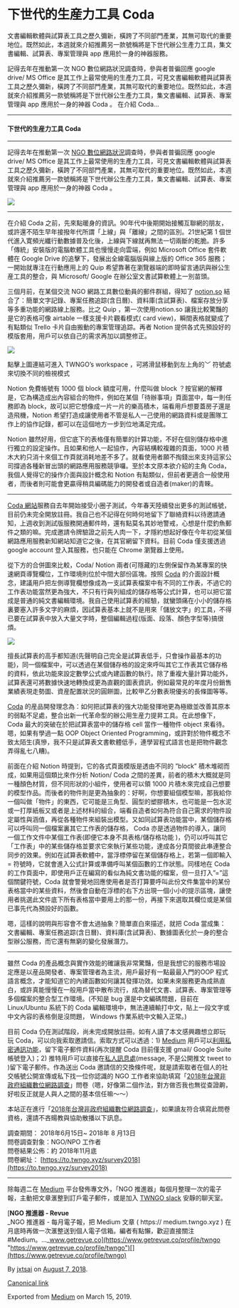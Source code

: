 下世代的生産力工具 Coda
==============

文書編輯軟體與試算表工具之歷久彌新，橫跨了不同部門產業，其無可取代的重要地位。既然如此，本週就來介紹推薦另一款號稱將是下世代辦公生產力工具，集文書編輯、試算表、專案管理與 app 應用於一身的神器服務。

記得去年在推動第一次 NGO 數位網路狀況調查時，參與者普徧回應 google drive/ MS Office 是其工作上最常使用的生產力工具，可見文書編輯軟體與試算表工具之歷久彌新，橫跨了不同部門產業，其無可取代的重要地位。既然如此，本週就來介紹推薦另一款號稱將是下世代辦公生產力工具，集文書編輯、試算表、專案管理與 app 應用於一身的神器 Coda 。 在介紹 Coda…

* * *

#### 下世代的生産力工具 Coda

* * *

記得去年在推動第一次 [NGO 數位網路狀況](https://to.twngo.xyz/2yYuHjE)調查時，參與者普徧回應 google drive/ MS Office 是其工作上最常使用的生產力工具，可見文書編輯軟體與試算表工具之歷久彌新，橫跨了不同部門產業，其無可取代的重要地位。既然如此，本週就來介紹推薦另一款號稱將是下世代辦公生產力工具，集文書編輯、試算表、專案管理與 app 應用於一身的神器 Coda 。

![](https://cdn-images-1.medium.com/max/1200/1*He2hoBT2rJ3nJLHfubPASA.png)

* * *

在介紹 Coda 之前，先來點暖身的資訊。90年代中後期開始接觸互聯網的朋友，或許還不陌生早年接撥年代所謂「上線」與「離線」之間的區別。21世紀第 1 個世代進入寛頻光纖行動數據普及化後，上線與下線就再無法一切兩斷的乾脆。許多「傳統」安裝版的電腦軟體工具也慢慢走向雲端，例如 Microsoft Office 套件軟體在 Google Drive 的追擊下，發展出全線電腦版與線上版的 Office 365 服務；一開始就專注在行動應用上的 Quip 希望靠著在瀏覽器端的即時留言通訊與辦公生産工具的整合，與 Microsoft/ Google 在辦公室文書試算軟體上一別苗頭。

三個月前，在某個交流 NGO 網路工具數位動員的郵件群組，得知了 [notion.so](https://notion.so) 結合了：簡單文字記錄、專案任務追踪(含日曆)、資料庫(含試算表)、檔案存放分享等多重功能的網路線上服務。比之 Quip ，第一次使用notion.so 讓我比較驚豔的是它的表格可像 airtable 一樣支援卡片觀看模式( card view)，瞬間表格就變成了有點類似 Trello 卡片自由搬動的專案管理追踪。再者 Notion 提供各式先預設好的模版套用，用戶可以依自己的需求再加以調整修正。

[![](https://cdn-images-1.medium.com/max/800/1*3DyPfnn7GiQ3Cg5WaZ86yQ.png)](https://www.notion.so/ca91cc7a38274b4f897170b2195ac08d?v=318adc01cf9748e796607cb47594e7c9)

點擊上圖連結可進入 TWNGO’s workspace ，可將滑鼠移動到左上角的﹀ 符號處來切換不同的檢視模式

Notion 免費帳號有 1000 個 block 額度可用，什麼叫做 block ？按官網的解釋是，它為構造成出內容組合的物件，例如在某個「待辦事項」頁面當中，每一則任務即為 block，故可以把它想像成一片一片的樂高積木，端看用戶想要蓋房子還是造飛機，Notion 希望打造成讓使用者不管是私人一己使用的網路資料或是團隊工作上的協作記錄，都可以在這個地方一步到位地滿足完成。

Notion 雖然好用，但它底下的表格僅有簡單的計算功能，不好在個別儲存格中進行獨立的設定操作。且如果和他人一起協作，內容結構較複雜的頁面，1000 片積木大約只消十來個工作頁就消耗地差不多了。就看使用者願不掏錢出來支持這家公司撐過各種新冒出頭的網路應用服務競爭囉。至於本文原本欲介紹的主角 Coda，我個人覺得它的操作介面與設計概念和 Notion 有點類似，但前者更適合一般使用者，而後者則可能會更贏得稍具編碼能力的開發者或自造者(maker)的青睞。

* * *

[Coda 網站](https://coda.io)服務自去年開始接受小圈子測試，今年春天陸續發出更多的測試帳號，目前仍未完全開放註冊。我自己也不記得在何時何地留下了聯絡資料以待邀請通知，上週收到測試版服務開通郵件時，還有點莫名其妙地警戒，心想是什麼釣魚郵件之類的嘛。完成邀請令牌驗證之前先人肉一下，才隱約想起好像在今年初從某個網路應用服務新知網站知道它之後，在其官網留下資料。目前 Coda 僅支援透過 google account 登入其服務，也只能在 Chrome 瀏覽器上使用。

從下方的合併圖來比較，Coda/ Notion 兩者(可隱藏的)左側保留作為某專案的快速網頁導覽欄位，工作環境則位於中間大部份區塊。按照 [Coda](https://medium.com/u/9b264b36833c) 的介面設計概念，建議用戶把左側導覽欄想像成為一支試算表檔案中有不同的工作表，不過它的工作表功能當然更為強大，不只有行與列組成的儲存格等公式計算，也可以把它當成是普通的純文書編輯環境。我自己使用試算表的經驗，就蠻頭痛在小小的儲存格裏要塞入許多文字的麻煩，因試算表基本上就不是用來「儲放文字」的工具，不得已要在試算表中放入大量文字時，整個編輯過程(版面、段落、顏色字型等)搞很煩。

![](https://cdn-images-1.medium.com/max/1200/1*fWu60lO7sHycUb7iXSRGhg.jpeg)

擅長試算表的高手都知道(先聲明自己完全是試算表低手，只會操作最基本的功能)，同一個檔案中，可以透過在某個儲存格的設定來呼叫其它工作表其它儲存格的資料，依此功能來設定數學公式或內建函數的執行。除了重複大量計算功能外，試算表還可將數據快速地轉換成更為直觀的圖表資訊，例如最常見的年度月份銷售業績表現走勢圖、資産配置狀況的圓餅圖，比較甲乙分數表現優劣的長條圖等等。

[Coda](https://medium.com/u/9b264b36833c) 的産品開發理念為：如何把試算表的強大功能發揮地更為極緻並改善其原本的弱點不足處，整合出新一代革命型的辦公用生産力提昇工具。在此想像下，Coda 最大的突破在於把試算表當中的儲存格 cell 當作一種物件 object 來看待。嗯，如果有學過一點 OOP Object Oriented Programming，或許對於物件概念不致太陌生(真慘，我不只是試算表文書軟體低手，連學習程式語言也是把物件觀念弄得亂七八糟)。

前面在介紹 Notion 時提到，它的各式頁面模版是透由不同的 ”block” 積木堆砌而成，如果用這個類比來作分析 Notion/ Coda 之間的差異，前者的積木大概就是同一種顏色材質，但不同形狀的小組件，使用者可以領 1000 片積木來完成自己想要的模型作品。而後者的物件則是更為抽象的：好啊，你想要組個模型嘛，那我給你一個叫做「物件」的東西，它可能是三角型、圓型的塑膠積木，也可能是一包水泥或一打厚紙板又或者是上述材料的組合，端看自造者如何為符合自己需求的物件設定屬性與涵值，再從各種物件來組裝出模型。又如同試算表功能當中，某個儲存格可以呼叫同一個檔案裏其它工作表的儲存格， Coda 亦是透過物件的導入，讓同一個工作文件中某個工作表(即便它本身不具表格/儲存格功能 )，仍可以呼叫其它「工作表」中的某些儲存格並要求它來執行某些功能，達成各分頁間彼此串連整合同步的效果。例如在試算表軟體中，當浮標停留在某個儲存格上，若第一個即輸入= 符號時，它就會進入公式計算或準備呼叫某個函數的工作狀態。同樣地在 Coda 的工作頁面中，即使用戶正在編寫的看似為純文書功能的檔案，但一旦打入”=”這個關鍵符號，Coda 就會警覺地回應使用者是否打算要呼叫此份文件集當中的某份表格當中的某些資料，然後會自動在浮標的右下方出現一個小小的提示區塊，讓使用者挑選此文件底下所有表格當中要用上的那一份，再接下來選取其欄位或是某個已事先代為預設好的函數。

嗯，這樣的說明與形容會不會太過抽象？簡單直白來描述，就把 Coda 當成集：文書編輯、專案任務追踪(含日曆)、資料庫(含試算表)、數據圖表化於一身的整合型辦公服務，而它還有無窮的變化發展潛力。

* * *

雖然 Coda 的產品概念與實作效能的確讓我非常驚豔，但是我想它的服務市場設定應是以産品開發者、專案管理者為主流，用戶最好有一點最最入門的OOP 程式語言概念，才能知道它的內建函數如何讓其發揮功效。如果未來服務更為成熟直白，或許真能慢慢在一般用戶當中散布流行，成為替代文書、試算表、專案管理等多個檔案的整合型工作環境。(不知是 bug 還是中文編碼問題，目前在Linux/Ubuntu 系統下的 Coda 編輯環境中，無法連續輸打中文，貼上一段文字或中文內容的表格倒是沒問題， Windows 作業系統中文輸入正常。)

目前 Coda 仍在測試階段，尚未完成開放註冊。如有人讀了本文感興趣想立即玩玩 Coda，可以向我索取邀請信。索取方式可以透過：1) [Medium](https://medium.com/u/504c7870fdb6) 用戶可以[利用私密通訊功能](https://medium.com/chinesem/m%E7%A7%98%E6%8A%8027-%E7%A7%81%E5%AF%86%E9%80%9A%E8%A8%8A%E7%B3%BB%E7%B5%B1-7b8d0b838e8f)，留下電子郵件資料(再次提醒 Coda 目前僅支援 gmail/ Google Suite 帳號登入)；2) 推特用戶可以直接在[私人訊息處](https://twitter.com/a5288)(message, 不是公開推文 tweet to )留下電子郵件。作為送出 Coda 邀請信的交換條件呢，就是請索取者在個人的社交帳號公開宣傳或私下找一位你認識的 NGO 工作者來協助填寫「[2018年台灣非政府組織數位網路調查](https://to.twngo.xyz/2lcPzu4)」問卷（嗯，好像第二個作法，對方做否我也無從查證齁，好啦反正就是人與人之間的基本信任嘛～～）

本站正在進行「[2018年台灣非政府組織數位網路調查](https://to.twngo.xyz/2lcPzu4)」，如果讀友符合填寫此問卷資格，還請不吝𧶽教與協助散播以下訊息。

調查期間： 2018年6月15日~ 2018年 8 月13日  
問卷調查對象：NGO/NPO 工作者  
問卷結果公佈：約 2018年11月底  
問卷網址： [https://to.twngo.xyz/survey2018](https://to.twngo.xyz/survey2018)

* * *

除每週二在 [Medium](https://medium.twngo.xyz) 平台發佈專文外，「NGO 推進器」每個月整理一次的電子報，主動把文章滙整到訂戶電子郵件，或是加入 [TWNGO slack](http://to.twngo.xyz/2tHrRtj) 安靜的聊天室。

[**NGO 推進器 - Revue**  
_NGO 推進器 - 每月電子報，把 Medium 文章 ( https:// medium.twngo.xyz ) 在月底時再做一次滙整送到個人電子信箱。編者有點懶，歡迎直接關注 #Medium。..._www.getrevue.co](https://www.getrevue.co/profile/twngo "https://www.getrevue.co/profile/twngo")[](https://www.getrevue.co/profile/twngo)

By [jxtsai](https://medium.com/@jxtsai) on [August 7, 2018](https://medium.com/p/8ee826bfa73f).

[Canonical link](https://medium.com/@jxtsai/%E4%B8%8B%E4%B8%96%E4%BB%A3%E7%9A%84%E7%94%9F%E7%94%A3%E5%8A%9B%E5%B7%A5%E5%85%B7-coda-8ee826bfa73f)

Exported from [Medium](https://medium.com) on March 15, 2019.